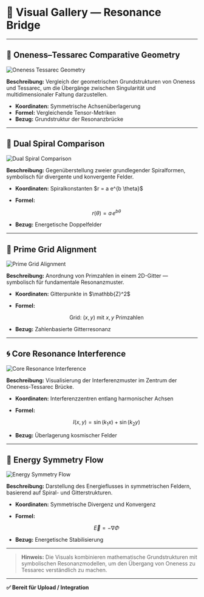 # 🎨 Visual Gallery — Resonance Bridge

---

## 🌌 Oneness–Tessarec Comparative Geometry

![Oneness Tessarec Geometry](./visuals/oneness_tessarec_geometry.svg)

**Beschreibung:**
Vergleich der geometrischen Grundstrukturen von Oneness und Tessarec, um die Übergänge zwischen Singularität und multidimensionaler Faltung darzustellen.

* **Koordinaten:** Symmetrische Achsenüberlagerung
* **Formel:** Vergleichende Tensor-Metriken
* **Bezug:** Grundstruktur der Resonanzbrücke

---

## 🔀 Dual Spiral Comparison

![Dual Spiral Comparison](./visuals/dual_spiral_comparison.jpeg)

**Beschreibung:**
Gegenüberstellung zweier grundlegender Spiralformen, symbolisch für divergente und konvergente Felder.

* **Koordinaten:** Spiralkonstanten \$r = a e^{b \theta}\$
* **Formel:**

  $$
  r(\theta) = a \, e^{b\theta}
  $$
* **Bezug:** Energetische Doppelfelder

---

## 🧹 Prime Grid Alignment

![Prime Grid Alignment](./visuals/prime_grid_alignment.svg)

**Beschreibung:**
Anordnung von Primzahlen in einem 2D-Gitter — symbolisch für fundamentale Resonanzmuster.

* **Koordinaten:** Gitterpunkte in \$\mathbb{Z}^2\$
* **Formel:**

  $$
  \text{Grid: } (x, y) \text{ mit } x,y \text{ Primzahlen}
  $$
* **Bezug:** Zahlenbasierte Gitterresonanz

---

## 🌀 Core Resonance Interference

![Core Resonance Interference](./visuals/core_resonance_interference.jpeg)

**Beschreibung:**
Visualisierung der Interferenzmuster im Zentrum der Oneness-Tessarec Brücke.

* **Koordinaten:** Interferenzzentren entlang harmonischer Achsen
* **Formel:**

  $$
  I(x, y) = \sin(k_1 x) + \sin(k_2 y)
  $$
* **Bezug:** Überlagerung kosmischer Felder

---

## 🔷 Energy Symmetry Flow

![Energy Symmetry Flow](./visuals/energy_symmetry_flow.jpeg)

**Beschreibung:**
Darstellung des Energieflusses in symmetrischen Feldern, basierend auf Spiral- und Gitterstrukturen.

* **Koordinaten:** Symmetrische Divergenz und Konvergenz
* **Formel:**

  $$
  \vec{E} = -\nabla \Phi
  $$
* **Bezug:** Energetische Stabilisierung

---

> **Hinweis:** Die Visuals kombinieren mathematische Grundstrukturen mit symbolischen Resonanzmodellen, um den Übergang von Oneness zu Tessarec verständlich zu machen.

---

**✅ Bereit für Upload / Integration**
